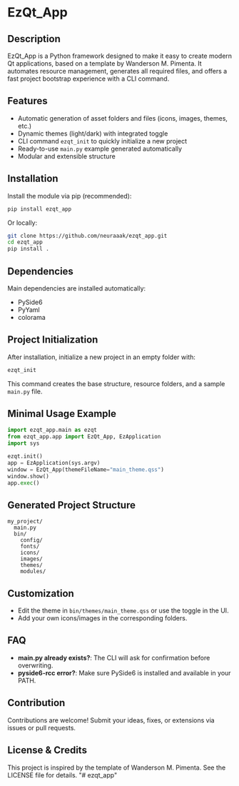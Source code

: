 # EzQt_App

## Description

EzQt_App is a Python framework designed to make it easy to create modern Qt applications, based on a template by Wanderson M. Pimenta. It automates resource management, generates all required files, and offers a fast project bootstrap experience with a CLI command.

## Features

- Automatic generation of asset folders and files (icons, images, themes, etc.)
- Dynamic themes (light/dark) with integrated toggle
- CLI command `ezqt_init` to quickly initialize a new project
- Ready-to-use `main.py` example generated automatically
- Modular and extensible structure

## Installation

Install the module via pip (recommended):

```bash
pip install ezqt_app
```

Or locally:

```bash
git clone https://github.com/neuraaak/ezqt_app.git
cd ezqt_app
pip install .
```

## Dependencies

Main dependencies are installed automatically:
- PySide6
- PyYaml
- colorama

## Project Initialization

After installation, initialize a new project in an empty folder with:

```bash
ezqt_init
```

This command creates the base structure, resource folders, and a sample `main.py` file.

## Minimal Usage Example

```python
import ezqt_app.main as ezqt
from ezqt_app.app import EzQt_App, EzApplication
import sys

ezqt.init()
app = EzApplication(sys.argv)
window = EzQt_App(themeFileName="main_theme.qss")
window.show()
app.exec()
```

## Generated Project Structure

```
my_project/
  main.py
  bin/
    config/
    fonts/
    icons/
    images/
    themes/
    modules/
```

## Customization
- Edit the theme in `bin/themes/main_theme.qss` or use the toggle in the UI.
- Add your own icons/images in the corresponding folders.

## FAQ
- **main.py already exists?**: The CLI will ask for confirmation before overwriting.
- **pyside6-rcc error?**: Make sure PySide6 is installed and available in your PATH.

## Contribution
Contributions are welcome! Submit your ideas, fixes, or extensions via issues or pull requests.

## License & Credits
This project is inspired by the template of Wanderson M. Pimenta. See the LICENSE file for details.
"# ezqt_app" 
